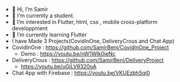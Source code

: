- 👋 Hi, I’m Samir
- 👋 I'm currently a student.
- 👀 I’m interested in Flutter, html, css , mobile cross-platform developpment 
- 🌱 I’m currently learning Flutter
- I have Made 3 Projects(CovidInOne, DeliveryCrous and Chat App)
- CovidInOne : https://github.com/SamirBenj/CovidInOne_Project
  - Demo : https://youtu.be/nW1WIk0ieNc
- DeliveryCrous : https://github.com/SamirBenj/DeliveryProject
  - https://youtu.be/uGjLV9320oA
- Chat App with Firebase : https://youtu.be/VKUEzbh5qi0
